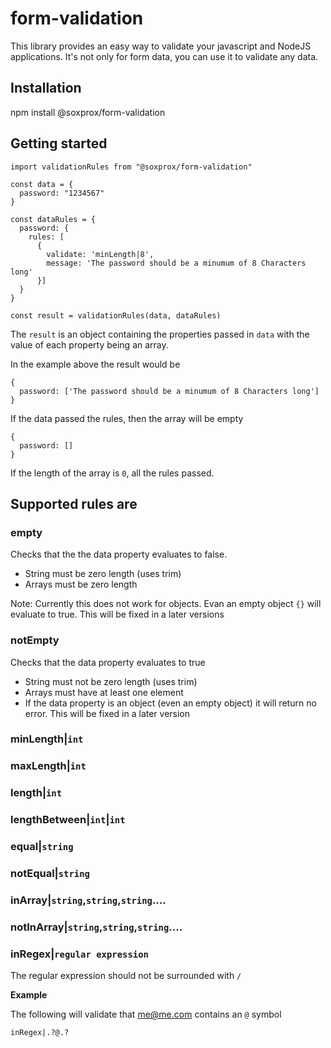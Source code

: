 # form-validation

This library provides an easy way to validate your javascript and NodeJS applications. It's not only for form data, you can use it to validate any data.


## Installation

npm install @soxprox/form-validation

## Getting started

```
import validationRules from "@soxprox/form-validation"

const data = {
  password: "1234567"
}

const dataRules = {
  password: {
    rules: [
      {
        validate: 'minLength|8',
        message: 'The password should be a minumum of 8 Characters long'
      }]
  }
}

const result = validationRules(data, dataRules)
```

The `result` is an object containing the properties passed in `data` with the value of each property being an array.

In the example above the result would be 

```
{
  password: ['The password should be a minumum of 8 Characters long']
}
```

If the data passed the rules, then the array will be empty

```
{
  password: []
}
```
If the length of the array is `0`, all the rules passed.

## Supported rules are
### **empty**

Checks that the the data property evaluates to false.

- String must be zero length (uses trim)
- Arrays must be zero length

Note: Currently this does not work for objects. Evan an empty object `{}` will evaluate to true. This will be fixed in a later versions 

### **notEmpty**

Checks that the data property evaluates to true

- String must not be zero length (uses trim)
- Arrays must have at least one element
- If the data property is an object (even an empty object) it will return no error. This will be fixed in a later version 

### **minLength|`int`**

### **maxLength|`int`**

### **length|`int`**

### **lengthBetween|`int`|`int`**

### **equal|`string`**

### **notEqual|`string`**

### **inArray|`string`,`string`,`string`....**

### **notInArray|`string`,`string`,`string`....**

### **inRegex|`regular expression`**
The regular expression should not be surrounded with `/`

**Example**

The following will validate that me@me.com contains an `@` symbol

```
inRegex|.?@.?
```